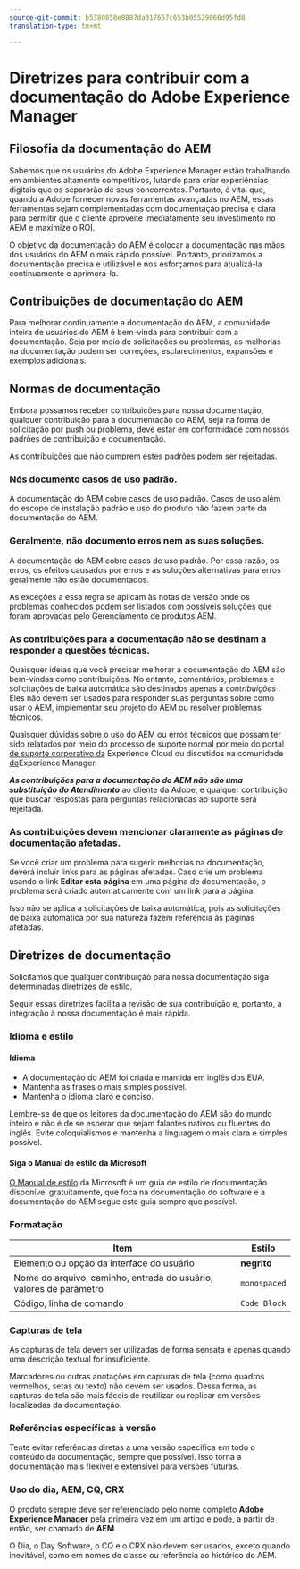 ```yaml
---
source-git-commit: b5380858e0887da017657c653b05529066d95fd8
translation-type: tm+mt

---
```

# Diretrizes para contribuir com a documentação do Adobe Experience Manager

## Filosofia da documentação do AEM

Sabemos que os usuários do Adobe Experience Manager estão trabalhando em ambientes altamente competitivos, lutando para criar experiências digitais que os separarão de seus concorrentes. Portanto, é vital que, quando a Adobe fornecer novas ferramentas avançadas no AEM, essas ferramentas sejam complementadas com documentação precisa e clara para permitir que o cliente aproveite imediatamente seu investimento no AEM e maximize o ROI.

O objetivo da documentação do AEM é colocar a documentação nas mãos dos usuários do AEM o mais rápido possível. Portanto, priorizamos a documentação precisa e utilizável e nos esforçamos para atualizá-la continuamente e aprimorá-la.

## Contribuições de documentação do AEM

Para melhorar continuamente a documentação do AEM, a comunidade inteira de usuários do AEM é bem-vinda para contribuir com a documentação. Seja por meio de solicitações ou problemas, as melhorias na documentação podem ser correções, esclarecimentos, expansões e exemplos adicionais.

## Normas de documentação

Embora possamos receber contribuições para nossa documentação, qualquer contribuição para a documentação do AEM, seja na forma de solicitação por push ou problema, deve estar em conformidade com nossos padrões de contribuição e documentação.

As contribuições que não cumprem estes padrões podem ser rejeitadas.

### Nós documento casos de uso padrão.

A documentação do AEM cobre casos de uso padrão. Casos de uso além do escopo de instalação padrão e uso do produto não fazem parte da documentação do AEM.

### Geralmente, não documento erros nem as suas soluções.

A documentação do AEM cobre casos de uso padrão. Por essa razão, os erros, os efeitos causados por erros e as soluções alternativas para erros geralmente não estão documentados.

As exceções a essa regra se aplicam às notas de versão onde os problemas conhecidos podem ser listados com possíveis soluções que foram aprovadas pelo Gerenciamento de produtos AEM.

### As contribuições para a documentação não se destinam a responder a questões técnicas.

Quaisquer ideias que você precisar melhorar a documentação do AEM são bem-vindas como contribuições. No entanto, comentários, problemas e solicitações de baixa automática são destinados apenas a *contribuições* . Eles não devem ser usados para responder suas perguntas sobre como usar o AEM, implementar seu projeto do AEM ou resolver problemas técnicos.

Quaisquer dúvidas sobre o uso do AEM ou erros técnicos que possam ter sido relatados por meio do processo de suporte normal por meio do portal [de suporte corporativo da](https://helpx.adobe.com/contact/enterprise-support.ec.html) Experience Cloud ou discutidos na comunidade [do](https://forums.adobe.com/community/experience-cloud/marketing-cloud/experience-manager)Experience Manager.

***As contribuições para a documentação do AEM não são uma substituição do Atendimento*** ao cliente da Adobe, e qualquer contribuição que buscar respostas para perguntas relacionadas ao suporte será rejeitada.

### As contribuições devem mencionar claramente as páginas de documentação afetadas.

Se você criar um problema para sugerir melhorias na documentação, deverá incluir links para as páginas afetadas. Caso crie um problema usando o link **Editar esta página** em uma página de documentação, o problema será criado automaticamente com um link para a página.

Isso não se aplica a solicitações de baixa automática, pois as solicitações de baixa automática por sua natureza fazem referência às páginas afetadas.

## Diretrizes de documentação

Solicitamos que qualquer contribuição para nossa documentação siga determinadas diretrizes de estilo.

Seguir essas diretrizes facilita a revisão de sua contribuição e, portanto, a integração à nossa documentação é mais rápida.

### Idioma e estilo

#### Idioma

* A documentação do AEM foi criada e mantida em inglês dos EUA.
* Mantenha as frases o mais simples possível.
* Mantenha o idioma claro e conciso.

Lembre-se de que os leitores da documentação do AEM são do mundo inteiro e não é de se esperar que sejam falantes nativos ou fluentes do inglês. Evite coloquialismos e mantenha a linguagem o mais clara e simples possível.

#### Siga o Manual de estilo da Microsoft

[O Manual de estilo](https://docs.microsoft.com/en-us/style-guide/welcome/) da Microsoft é um guia de estilo de documentação disponível gratuitamente, que foca na documentação do software e a documentação do AEM segue este guia sempre que possível.

### Formatação

| Item | Estilo |
|---|---|
| Elemento ou opção da interface do usuário | **negrito** |
| Nome do arquivo, caminho, entrada do usuário, valores de parâmetro | `monospaced` |
| Código, linha de comando | ```Code Block``` |

### Capturas de tela

As capturas de tela devem ser utilizadas de forma sensata e apenas quando uma descrição textual for insuficiente.

Marcadores ou outras anotações em capturas de tela (como quadros vermelhos, setas ou texto) não devem ser usados. Dessa forma, as capturas de tela são mais fáceis de reutilizar ou replicar em versões localizadas da documentação.

### Referências específicas à versão

Tente evitar referências diretas a uma versão específica em todo o conteúdo da documentação, sempre que possível. Isso torna a documentação mais flexível e extensível para versões futuras.

### Uso do dia, AEM, CQ, CRX

O produto sempre deve ser referenciado pelo nome completo **Adobe Experience Manager** pela primeira vez em um artigo e pode, a partir de então, ser chamado de **AEM**.

O Dia, o Day Software, o CQ e o CRX não devem ser usados, exceto quando inevitável, como em nomes de classe ou referência ao histórico do AEM.
